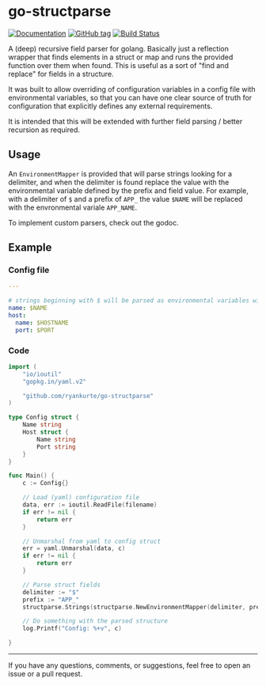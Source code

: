 # go-structparse

[![Documentation](https://img.shields.io/badge/docs-godoc-blue.svg)](https://godoc.org/github.com/ryankurte/go-structparse)
[![GitHub tag](https://img.shields.io/github/tag/ryankurte/go-structparse.svg)](https://github.com/ryankurte/go-structparse)
[![Build Status](https://travis-ci.org/ryankurte/go-structparse.svg?branch=master)](https://travis-ci.org/ryankurte/go-structparse)

A (deep) recursive field parser for golang. Basically just a reflection wrapper that finds elements in a struct or map and runs the provided function over them when found.
This is useful as a sort of "find and replace" for fields in a structure.

It was built to allow overriding of configuration variables in a config file with environmental variables, so that you can have one clear source of truth for configuration that explicitly defines any external requirements.

It is intended that this will be extended with further field parsing / better recursion as required.

## Usage

An `EnvironmentMapper` is provided that will parse strings looking for a delimiter, and when the delimiter is found replace the value with the environmental variable defined by the prefix and field value.
For example, with a delimiter of `$` and a prefix of `APP_` the value `$NAME` will be replaced with the envronmental variale `APP_NAME`.

To implement custom parsers, check out the godoc.


## Example

### Config file

``` yaml
---

# strings beginning with $ will be parsed as environmental variables with the provided prefix
name: $NAME
host: 
  name: $HOSTNAME
  port: $PORT

```

### Code
``` go
import (
    "io/ioutil"
    "gopkg.in/yaml.v2"

    "github.com/ryankurte/go-structparse"
)

type Config struct {
    Name string
    Host struct {
        Name string
        Port string
    }
}

func Main() {
    c := Config{}

    // Load (yaml) configuration file
    data, err := ioutil.ReadFile(filename)
    if err != nil {
        return err
    }

    // Unmarshal from yaml to config struct
    err = yaml.Unmarshal(data, c)
    if err != nil {
        return err
    }

    // Parse struct fields
    delimiter := "$"
    prefix := "APP_"
    structparse.Strings(structparse.NewEnvironmentMapper(delimiter, prefix), &c)

    // Do something with the parsed structure
    log.Printf("Config: %+v", c)

}

```

---

If you have any questions, comments, or suggestions, feel free to open an issue or a pull request.
